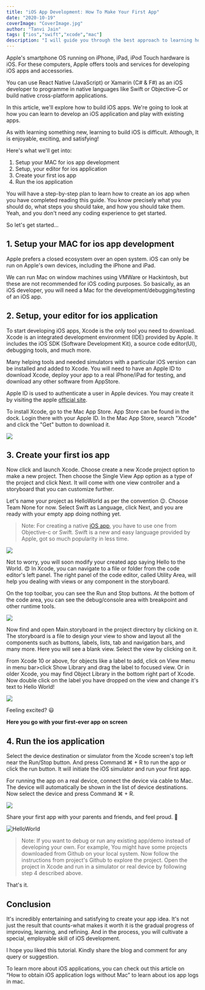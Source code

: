 ```yaml
---
title: "iOS App Development: How To Make Your First App"
date: "2020-10-19"
coverImage: "CoverImage.jpg"
author: "Tanvi Jain"
tags: ["ios","swift","xcode","mac"]
description: "I will guide you through the best approach to learning how to develop iOS apps in this post, so you can build and publish your own iOS apps from scratch."
---
```


Apple's smartphone OS running on iPhone, iPad, iPod Touch hardware is iOS. For these computers, Apple offers tools and services for developing iOS apps and accessories.

You can use React Native (JavaScript) or Xamarin (C# & F#) as an iOS developer to programme in native languages like Swift or Objective-C or build native cross-platform applications.

In this article, we'll explore how to build iOS apps. We're going to look at how you can learn to develop an iOS application and play with existing apps.

As with learning something new, learning to build iOS is difficult. Although, It is enjoyable, exciting, and satisfying!

Here's what we'll get into:

1. Setup your MAC for ios app development
2. Setup, your editor for ios application
3. Create your first ios app
4. Run the ios application

You will have a step-by-step plan to learn how to create an ios app when you have completed reading this guide. You know precisely what you should do, what steps you should take, and how you should take them. Yeah, and you don't need any coding experience to get started.

So let's get started...

## 1. Setup your MAC for ios app development

Apple prefers a closed ecosystem over an open system. iOS can only be run on Apple's own devices, including the iPhone and iPad.

We can run Mac on window machines using VMWare or Hackintosh, but these are not recommended for iOS coding purposes.
So basically, as an iOS developer, you will need a Mac for the development/debugging/testing of an iOS app.

## 2. Setup, your editor for ios application

To start developing iOS apps, Xcode is the only tool you need to download. Xcode is an integrated development environment (IDE) provided by Apple. It includes the iOS SDK (Software Development Kit), a source code editor(UI), debugging tools, and much more.

Many helping tools and needed simulators with a particular iOS version can be installed and added to Xcode.
You will need to have an Apple ID to download Xcode, deploy your app to a real iPhone/iPad for testing, and download any other software from AppStore.

Apple ID is used to authenticate a user in Apple devices. You may create it by visiting the apple [official site](https://appleid.apple.com/account#!&page=create).

To install Xcode, go to the Mac App Store. App Store can be found in the dock. Login there with your Apple ID. In the Mac App Store, search "Xcode" and click the "Get" button to download it.

![](Imag1.jpg)

## 3. Create your first ios app
Now click and launch Xcode. Choose create a new Xcode project option to make a new project. Then choose the Single View App option as a type of the project and click Next. It will come with one view controller and a storyboard that you can customize further.

Let's name your project as HelloWorld as per the convention 😉. Choose Team None for now. Select Swift as Language, click Next, and you are ready with your empty app doing nothing yet.

> Note: For creating a native [iOS app](https://www.loginradius.com/blog/engineering/Secure-Enclave-iOS-app/), you have to use one from Objective-c or Swift. Swift is a new and easy language provided by Apple, got so much popularity in less time.

![](Image2.jpg)

Not to worry, you will soon modify your created app saying Hello to the World. 😍
In Xcode, you can navigate to a file or folder from the code editor's left panel. The right panel of the code editor, called Utility Area, will help you dealing with views or any component in the storyboard.

On the top toolbar, you can see the Run and Stop buttons. At the bottom of the code area, you can see the debug/console area with breakpoint and other runtime tools.

![](Image6.jpg)

Now find and open Main.storyboard in the project directory by clicking on it. The storyboard is a file to design your view to show and layout all the components such as buttons, labels, lists, tab and navigation bars, and many more. Here you will see a blank view. Select the view by clicking on it. 

From Xcode 10 or above, for objects like a label to add, click on View menu in menu bar>click Show Library and drag the label to focused view. Or in older Xcode, you may find Object Library in the bottom right part of Xcode. Now double click on the label you have dropped on the view and change it's text to Hello World!

![](Image3.jpg)

Feeling excited? 😃

**Here you go with your first-ever app on screen**

## 4. Run the ios application

Select the device destination or simulator from the Xcode screen's top left near the Run/Stop button. And press Command ⌘ + R to run the app or click the run button. It will initiate the iOS simulator and run your first app.

For running the app on a real device, connect the device via cable to Mac. The device will automatically be shown in the list of device destinations. Now select the device and press Command ⌘ + R.

![](Image4.jpg)


Share your first app with your parents and friends, and feel proud. 👏 

![HelloWorld](hello_word.png)

> Note: If you want to debug or run any existing app/demo instead of developing your own. For example, You might have some projects downloaded from Github on your local system. Now follow the instructions from project's Github to explore the project. 
> Open the project in Xcode and run in a simulator or real device by following step 4 described above.

That's it. 

## Conclusion

It's incredibly entertaining and satisfying to create your app idea. It's not just the result that counts-what makes it worth it is the gradual progress of improving, learning, and refining. And in the process, you will cultivate a special, employable skill of iOS development.

I hope you liked this tutorial. Kindly share the blog and comment for any query or suggestion. 

To learn more about iOS applications, you can check out this article on “How to obtain iOS application logs without Mac” to learn about ios app logs in mac.